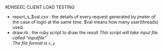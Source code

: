 #DNSEEC CLIENT LOAD TESTING

* report_s_$val.csv : the details of every request generated by jmeter of the case of login at the same time. $val means how many user(threads) used.
* draw.rb : the ruby script to draw the result
  *This script will take input file called "inputfile"*  
  *The file format is ```x,y```*
